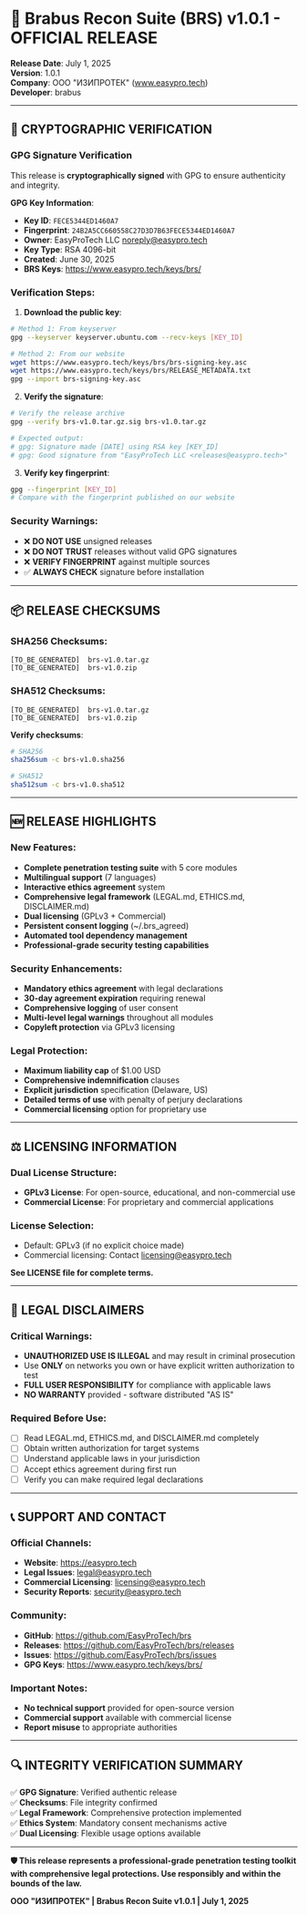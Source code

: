 # 🚀 Brabus Recon Suite (BRS) v1.0.1 - OFFICIAL RELEASE

**Release Date**: July 1, 2025  
**Version**: 1.0.1  
**Company**: ООО "ИЗИПРОТЕК" (www.easypro.tech)  
**Developer**: brabus  

---

## 🔐 CRYPTOGRAPHIC VERIFICATION

### GPG Signature Verification

This release is **cryptographically signed** with GPG to ensure authenticity and integrity.

**GPG Key Information**:
- **Key ID**: `FECE5344ED1460A7`
- **Fingerprint**: `24B2A5CC660558C27D3D7B63FECE5344ED1460A7`  
- **Owner**: EasyProTech LLC <noreply@easypro.tech>
- **Key Type**: RSA 4096-bit
- **Created**: June 30, 2025
- **BRS Keys**: https://www.easypro.tech/keys/brs/

### Verification Steps:

1. **Download the public key**:
```bash
# Method 1: From keyserver
gpg --keyserver keyserver.ubuntu.com --recv-keys [KEY_ID]

# Method 2: From our website
wget https://www.easypro.tech/keys/brs/brs-signing-key.asc
wget https://www.easypro.tech/keys/brs/RELEASE_METADATA.txt
gpg --import brs-signing-key.asc
```

2. **Verify the signature**:
```bash
# Verify the release archive
gpg --verify brs-v1.0.tar.gz.sig brs-v1.0.tar.gz

# Expected output:
# gpg: Signature made [DATE] using RSA key [KEY_ID]
# gpg: Good signature from "EasyProTech LLC <releases@easypro.tech>"
```

3. **Verify key fingerprint**:
```bash
gpg --fingerprint [KEY_ID]
# Compare with the fingerprint published on our website
```

### Security Warnings:
- ❌ **DO NOT USE** unsigned releases
- ❌ **DO NOT TRUST** releases without valid GPG signatures  
- ❌ **VERIFY FINGERPRINT** against multiple sources
- ✅ **ALWAYS CHECK** signature before installation

---

## 📦 RELEASE CHECKSUMS

### SHA256 Checksums:
```
[TO_BE_GENERATED]  brs-v1.0.tar.gz
[TO_BE_GENERATED]  brs-v1.0.zip
```

### SHA512 Checksums:
```
[TO_BE_GENERATED]  brs-v1.0.tar.gz
[TO_BE_GENERATED]  brs-v1.0.zip
```

**Verify checksums**:
```bash
# SHA256
sha256sum -c brs-v1.0.sha256

# SHA512  
sha512sum -c brs-v1.0.sha512
```

---

## 🆕 RELEASE HIGHLIGHTS

### New Features:
- **Complete penetration testing suite** with 5 core modules
- **Multilingual support** (7 languages)
- **Interactive ethics agreement** system
- **Comprehensive legal framework** (LEGAL.md, ETHICS.md, DISCLAIMER.md)
- **Dual licensing** (GPLv3 + Commercial)
- **Persistent consent logging** (~/.brs_agreed)
- **Automated tool dependency management**
- **Professional-grade security testing capabilities**

### Security Enhancements:
- **Mandatory ethics agreement** with legal declarations
- **30-day agreement expiration** requiring renewal
- **Comprehensive logging** of user consent
- **Multi-level legal warnings** throughout all modules
- **Copyleft protection** via GPLv3 licensing

### Legal Protection:
- **Maximum liability cap** of $1.00 USD
- **Comprehensive indemnification** clauses
- **Explicit jurisdiction** specification (Delaware, US)
- **Detailed terms of use** with penalty of perjury declarations
- **Commercial licensing** option for proprietary use

---

## ⚖️ LICENSING INFORMATION

### Dual License Structure:
- **GPLv3 License**: For open-source, educational, and non-commercial use
- **Commercial License**: For proprietary and commercial applications

### License Selection:
- Default: GPLv3 (if no explicit choice made)
- Commercial licensing: Contact licensing@easypro.tech

**See LICENSE file for complete terms.**

---

## 🚨 LEGAL DISCLAIMERS

### Critical Warnings:
- **UNAUTHORIZED USE IS ILLEGAL** and may result in criminal prosecution
- Use **ONLY** on networks you own or have explicit written authorization to test
- **FULL USER RESPONSIBILITY** for compliance with applicable laws
- **NO WARRANTY** provided - software distributed "AS IS"

### Required Before Use:
- [ ] Read LEGAL.md, ETHICS.md, and DISCLAIMER.md completely
- [ ] Obtain written authorization for target systems
- [ ] Understand applicable laws in your jurisdiction
- [ ] Accept ethics agreement during first run
- [ ] Verify you can make required legal declarations

---

## 📞 SUPPORT AND CONTACT

### Official Channels:
- **Website**: https://easypro.tech
- **Legal Issues**: legal@easypro.tech
- **Commercial Licensing**: licensing@easypro.tech
- **Security Reports**: security@easypro.tech

### Community:
- **GitHub**: https://github.com/EasyProTech/brs
- **Releases**: https://github.com/EasyProTech/brs/releases
- **Issues**: https://github.com/EasyProTech/brs/issues
- **GPG Keys**: https://www.easypro.tech/keys/brs/

### Important Notes:
- **No technical support** provided for open-source version
- **Commercial support** available with commercial license
- **Report misuse** to appropriate authorities

---

## 🔍 INTEGRITY VERIFICATION SUMMARY

✅ **GPG Signature**: Verified authentic release  
✅ **Checksums**: File integrity confirmed  
✅ **Legal Framework**: Comprehensive protection implemented  
✅ **Ethics System**: Mandatory consent mechanisms active  
✅ **Dual Licensing**: Flexible usage options available  

---

**🛡️ This release represents a professional-grade penetration testing toolkit with comprehensive legal protections. Use responsibly and within the bounds of the law.**

**ООО "ИЗИПРОТЕК" | Brabus Recon Suite v1.0.1 | July 1, 2025** 